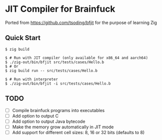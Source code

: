# JIT Compiler for Brainfuck

Ported from https://github.com/tsoding/bfjit for the purpose of learning Zig

## Quick Start
```console
$ zig build

$ # Run with JIT compiler (only available for x86_64 and aarch64)
$ ./zig-out/bin/bfjit src/tests/cases/Hello.b
$ # Or
$ zig build run -- src/tests/cases/Hello.b

$ # Run with interpreter
$ ./zig-out/bin/bfjit -i src/tests/cases/Hello.b
```

## TODO
- [ ] Compile brainfuck programs into executables
- [ ] Add option to output C
- [ ] Add option to output Java bytecode
- [ ] Make the memory grow automatically in JIT mode
- [ ] Add support for different cell sizes: 8, 16 or 32 bits (defaults to 8) 